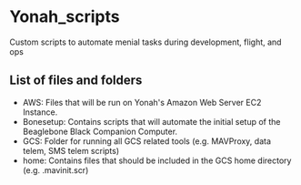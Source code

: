 # Yonah_scripts
Custom scripts to automate menial tasks during development, flight, and ops

## List of files and folders
* AWS: Files that will be run on Yonah's Amazon Web Server EC2 Instance.
* Bonesetup: Contains scripts that will automate the initial setup of the Beaglebone Black Companion Computer.
* GCS: Folder for running all GCS related tools (e.g. MAVProxy, data telem, SMS telem scripts)
* home: Contains files that should be included in the GCS home directory (e.g. .mavinit.scr)